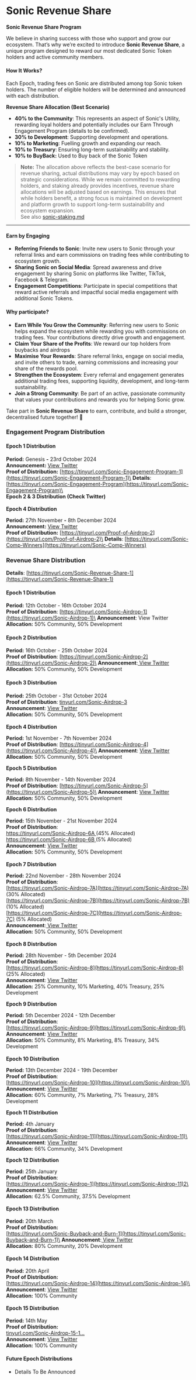 # Sonic Revenue Share

**Sonic Revenue Share Program**

We believe in sharing success with those who support and grow our ecosystem. That’s why we’re excited to introduce **Sonic Revenue Share**, a unique program designed to reward our most dedicated Sonic Token holders and active community members.

#### How It Works?

Each Epoch, trading fees on Sonic are distributed among top Sonic token holders. The number of eligible holders will be determined and announced with each distribution.

**Revenue Share Allocation (Best Scenario)**

* **40% to the Community**: This represents an aspect of Sonic's Utility, rewarding loyal holders and potentially includes our Earn Through Engagement Program (details to be confirmed).
* **30% to Development**: Supporting development and operations.
* **10% to Marketing**: Fuelling growth and expanding our reach.
* **10% to Treasury**: Ensuring long-term sustainability and stability.
* **10% to BuyBack:** Used to Buy back of the Sonic Token

> **Note:** The allocation above reflects the best-case scenario for revenue sharing, actual distributions may vary by epoch based on strategic considerations. While we remain committed to rewarding holders, and staking already provides incentives, revenue share allocations will be adjusted based on earnings. This ensures that while holders benefit, a strong focus is maintained on development and platform growth to support long-term sustainability and ecosystem expansion.\
> See also [sonic-staking.md](sonic-staking.md "mention")

***

#### **Earn by Engaging**

* **Referring Friends to Sonic**: Invite new users to Sonic through your referral links and earn commissions on trading fees while contributing to ecosystem growth.
* **Sharing Sonic on Social Media**: Spread awareness and drive engagement by sharing Sonic on platforms like Twitter, TikTok, Facebook & Telegram.
* **Engagement Competitions**: Participate in special competitions that reward active referrals and impactful social media engagement with additional Sonic Tokens.

#### Why participate?

* **Earn While You Grow the Community**: Referring new users to Sonic helps expand the ecosystem while rewarding you with commissions on trading fees. Your contributions directly drive growth and engagement.
* **Claim Your Share of the Profits**: We reward our top holders from buybacks and airdrops
* **Maximise Your Rewards**: Share referral links, engage on social media, and invite others to trade, earning commissions and increasing your share of the rewards pool.
* **Strengthen the Ecosystem**: Every referral and engagement generates additional trading fees, supporting liquidity, development, and long-term sustainability.
* **Join a Strong Community**: Be part of an active, passionate community that values your contributions and rewards you for helping Sonic grow.

Take part in **Sonic Revenue Share** to earn, contribute, and build a stronger, decentralised future together! 🚀

### &#x20;Engagement Program Distribution

#### Epoch 1 Distribution

**Period:** Genesis **-** 23rd October 2024\
**Announcement:** [View Twitter](https://x.com/SonicSnipeBot/status/1847090773428523095)\
**Proof of Distribution:** [https://tinyurl.com/Sonic-Engagement-Program-1](https://tinyurl.com/Sonic-Engagement-Program-1)\
**Details**: [https://tinyurl.com/Sonic-Engagement-Program](https://tinyurl.com/Sonic-Engagement-Program)\
\
**Epoch 2 & 3 Distribution (Check Twitter)**\
\
**Epoch 4 Distribution**

**Period:** 27th November **-** 8th December 2024\
**Announcement:** [View Twitter](https://x.com/SonicSnipeBot/status/1865706378964480188)\
**Proof of Distribution:** [https://tinyurl.com/Proof-of-Airdrop-2](https://tinyurl.com/Proof-of-Airdrop-2)\
**Details**: [https://tinyurl.com/Sonic-Comp-Winners](https://tinyurl.com/Sonic-Comp-Winners)

### Revenue Share Distribution

**Details**: [https://tinyurl.com/Sonic-Revenue-Share-1](https://tinyurl.com/Sonic-Revenue-Share-1)

#### Epoch 1 Distribution

**Period:** 12th October - 16th October 2024\
**Proof of Distribution**: [https://tinyurl.com/Sonic-Airdrop-1](https://tinyurl.com/Sonic-Airdrop-1)\
**Announcement**: View Twitter\
**Allocation:** 50% Community, 50% Development

#### Epoch 2 Distribution

**Period:** 16th October - 25th October 2024\
**Proof of Distribution**: [https://tinyurl.com/Sonic-Airdrop-2](https://tinyurl.com/Sonic-Airdrop-2)\
**Announcement**:[ View Twitter](https://x.com/SonicSnipeBot/status/1849606840717566051)\
**Allocation:** 50% Community, 50% Development

#### Epoch 3 Distribution

**Period:** 25th October - 31st October 2024\
**Proof of Distribution**: [tinyurl.com/Sonic-Airdrop-3](https://t.co/0ZqP1bLzsA)\
**Announcement**: [View Twitter](https://x.com/SonicSnipeBot/status/1851788670917054630)\
**Allocation:** 50% Community, 50% Development\
\
**Epoch 4 Distribution**

**Period:** 1st November - 7th November 2024\
**Proof of Distribution**: [https://tinyurl.com/Sonic-Airdrop-4](https://tinyurl.com/Sonic-Airdrop-4)\
**Announcement**: [View Twitter](https://x.com/SonicSnipeBot/status/1854313285161746481)\
**Allocation:** 50% Community, 50% Development

**Epoch 5 Distribution**

**Period:** 8th November - 14th November 2024\
**Proof of Distribution**: [https://tinyurl.com/Sonic-Airdrop-5](https://tinyurl.com/Sonic-Airdrop-5)\
**Announcement**: [View Twitter](https://x.com/SonicSnipeBot/status/1856850799709818894)\
**Allocation:** 50% Community, 50% Development

**Epoch 6 Distribution**

**Period:** 15th November - 21st November 2024\
**Proof of Distribution**: \
[https://tinyurl.com/Sonic-Airdrop-6A ](https://tinyurl.com/Sonic-Airdrop-6A)(45% Allocated)\
[https://tinyurl.com/Sonic-Airdrop-6B ](https://tinyurl.com/Sonic-Airdrop-6B)[ ](https://tinyurl.com/Sonic-Airdrop-6A)(5% Allocated)\
**Announcement**: [View Twitter](https://x.com/SonicSnipeBot/status/1859405139045646497)\
**Allocation:** 50% Community, 50% Development\
\
**Epoch 7 Distribution**

**Period:** 22nd November - 28th November 2024\
**Proof of Distribution**: \
[https://tinyurl.com/Sonic-Airdrop-7A](https://tinyurl.com/Sonic-Airdrop-7A) (30% Allocated)\
[https://tinyurl.com/Sonic-Airdrop-7B](https://tinyurl.com/Sonic-Airdrop-7B) (10% Allocated)\
[https://tinyurl.com/Sonic-Airdrop-7C](https://tinyurl.com/Sonic-Airdrop-7C) (5% Allocated)\
**Announcement**:[ View Twitter](https://x.com/SonicSnipeBot/status/1861933192267350317)\
**Allocation:** 50% Community, 50% Development\
\
**Epoch 8 Distribution**

**Period:** 28th November - 5th December 2024\
**Proof of Distribution**: \
[https://tinyurl.com/Sonic-Airdrop-8](https://tinyurl.com/Sonic-Airdrop-8) (25% Allocated)\
**Announcement**: [View Twitter](https://x.com/SonicSnipeBot/status/1864652312201011361)\
**Allocation:** 25% Community, 10% Marketing, 40% Treasury, 25% Development

**Epoch 9 Distribution**

**Period:** 5th December 2024 - 12th December\
**Proof of Distribution**: \
[https://tinyurl.com/Sonic-Airdrop-9](https://tinyurl.com/Sonic-Airdrop-9)\
**Announcement**: [View Twitter](https://x.com/SonicSnipeBot/status/1867102225727975764)\
**Allocation:** 50% Community, 8% Marketing, 8% Treasury, 34% Development\
\
**Epoch 10 Distribution**

**Period:** 13th December 2024 - 19th December\
**Proof of Distribution**: \
[https://tinyurl.com/Sonic-Airdrop-10](https://tinyurl.com/Sonic-Airdrop-10)\
**Announcement**: [View Twitter](https://x.com/SonicSnipeBot/status/1869619371020358123)\
**Allocation:** 60% Community, 7% Marketing, 7% Treasury, 28% Development

**Epoch 11 Distribution**

**Period:** 4th January\
**Proof of Distribution**: \
[https://tinyurl.com/Sonic-Airdrop-11](https://tinyurl.com/Sonic-Airdrop-11)\
**Announcement**: [View Twitter](https://x.com/SonicSnipeBot/status/1875546931713470580)\
**Allocation:** 66% Community, 34% Development

**Epoch 12 Distribution**

**Period:** 25th January\
**Proof of Distribution**: \
[https://tinyurl.com/Sonic-Airdrop-1](https://tinyurl.com/Sonic-Airdrop-11)2\
**Announcement**: [View Twitter](https://x.com/SonicSnipeBot/status/1881355404116201673)\
**Allocation:** 62.5% Community, 37.5% Development\
\
**Epoch 13 Distribution**\
\
**Period:** 20th March\
**Proof of Distribution:**\
[https://tinyurl.com/Sonic-Buyback-and-Burn-1](https://tinyurl.com/Sonic-Buyback-and-Burn-1)\
**Announcement**:[ View Twitter](https://x.com/SonicSnipeBot/status/1902658387483189692)\
**Allocation:** 80% Community, 20% Development\
\
**Epoch 14 Distribution**\
\
**Period:** 20th April\
**Proof of Distribution:**\
[https://tinyurl.com/Sonic-Airdrop-14](https://tinyurl.com/Sonic-Airdrop-14)\
**Announcement**: [View Twitter](https://x.com/SonicSnipeBot/status/1913773738136682645)\
**Allocation:** 100% Community\
\
**Epoch 15 Distribution**\
\
**Period:** 14th May\
**Proof of Distribution:**\
[tinyurl.com/Sonic-Airdrop-15-1…](https://t.co/3N2Ct1t9FX)\
**Announcement**: [View Twitter](https://x.com/SonicSnipeBot/status/1922485236103053773)\
**Allocation:** 100% Community

#### Future Epoch Distributions

* &#x20;Details To Be Announced
